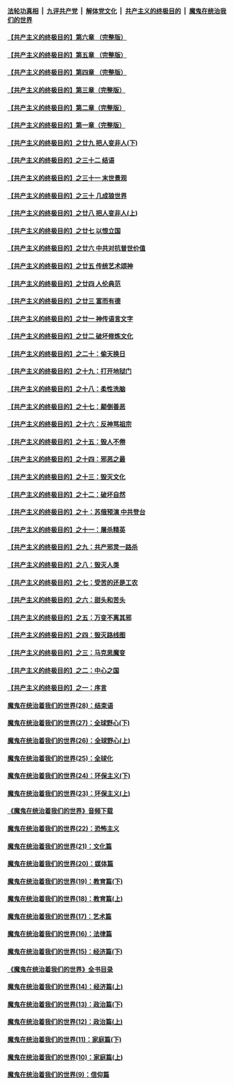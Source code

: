 ####  [法轮功真相](../../../../basic/blob/master/README.md?t=06081501) &nbsp;|&nbsp; [九评共产党](../../../../9ping.md/blob/master/README.md?t=06081501) &nbsp;|&nbsp; [解体党文化](../../../../jtdwh.md/blob/master/README.md?t=06081501)  &nbsp;|&nbsp; [共产主义的终极目的](../../../../gczydzjmd.md/blob/master/README.md?t=06081501) &nbsp;|&nbsp; [魔鬼在统治我们的世界](../../../../mgztzwmdsj.md/blob/master/README.md?t=06081501) 

#### [【共产主义的终极目的】第六章 （完整版）](../pages/nsc422/n11428913.md?t=06081501) 

#### [【共产主义的终极目的】第五章 （完整版）](../pages/nsc422/n11428912.md?t=06081501) 

#### [【共产主义的终极目的】第四章 （完整版）](../pages/nsc422/n11428907.md?t=06081501) 

#### [【共产主义的终极目的】第三章（完整版）](../pages/nsc422/n11428848.md?t=06081501) 

#### [【共产主义的终极目的】第二章（完整版）](../pages/nsc422/n11428831.md?t=06081501) 

#### [【共产主义的终极目的】第一章（完整版）](../pages/nsc422/n11417651.md?t=06081501) 

#### [【共产主义的终极目的】之廿九 把人变非人(下)](../pages/nsc422/n11344140.md?t=06081501) 

#### [【共产主义的终极目的】之三十二 结语](../pages/nsc422/n11360535.md?t=06081501) 

#### [【共产主义的终极目的】之三十一 末世景观](../pages/nsc422/n11351129.md?t=06081501) 

#### [【共产主义的终极目的】之三十 几成狼世界](../pages/nsc422/n11348280.md?t=06081501) 

#### [【共产主义的终极目的】之廿八 把人变非人(上)](../pages/nsc422/n11340492.md?t=06081501) 

#### [【共产主义的终极目的】之廿七 以恨立国](../pages/nsc422/n11336944.md?t=06081501) 

#### [【共产主义的终极目的】之廿六 中共对抗普世价值](../pages/nsc422/n11324785.md?t=06081501) 

#### [【共产主义的终极目的】之廿五 传统艺术颂神](../pages/nsc422/n11296396.md?t=06081501) 

#### [【共产主义的终极目的】之廿四 人伦典范](../pages/nsc422/n11296397.md?t=06081501) 

#### [【共产主义的终极目的】之廿三 富而有德](../pages/nsc422/n11283598.md?t=06081501) 

#### [【共产主义的终极目的】之廿一 神传语言文字](../pages/nsc422/n11263265.md?t=06081501) 

#### [【共产主义的终极目的】之廿二 破坏修炼文化](../pages/nsc422/n11245728.md?t=06081501) 

#### [【共产主义的终极目的】之二十：偷天换日](../pages/nsc422/n11238846.md?t=06081501) 

#### [【共产主义的终极目的】之十九：打开地狱门](../pages/nsc422/n11206376.md?t=06081501) 

#### [【共产主义的终极目的】之十八：柔性洗脑](../pages/nsc422/n11199994.md?t=06081501) 

#### [【共产主义的终极目的】之十七：颠倒善恶](../pages/nsc422/n11179782.md?t=06081501) 

#### [【共产主义的终极目的】之十六：反神骂祖宗](../pages/nsc422/n11166798.md?t=06081501) 

#### [【共产主义的终极目的】之十五：毁人不倦](../pages/nsc422/n11166792.md?t=06081501) 

#### [【共产主义的终极目的】之十四：邪恶之最](../pages/nsc422/n11150249.md?t=06081501) 

#### [【共产主义的终极目的】之十三：毁灭文化](../pages/nsc422/n11135227.md?t=06081501) 

#### [【共产主义的终极目的】之十二：破坏自然](../pages/nsc422/n11135214.md?t=06081501) 

#### [【共产主义的终极目的】之十：苏俄预演 中共登台](../pages/nsc422/n11118424.md?t=06081501) 

#### [【共产主义的终极目的】之十一：屠杀精英](../pages/nsc422/n11118442.md?t=06081501) 

#### [【共产主义的终极目的】之九：共产邪灵一路杀](../pages/nsc422/n11114139.md?t=06081501) 

#### [【共产主义的终极目的】之八：毁灭人类](../pages/nsc422/n11108503.md?t=06081501) 

#### [【共产主义的终极目的】之七：受苦的还是工农](../pages/nsc422/n11101809.md?t=06081501) 

#### [【共产主义的终极目的】之六：甜头和苦头](../pages/nsc422/n11096971.md?t=06081501) 

#### [【共产主义的终极目的】之五：万变不离其邪](../pages/nsc422/n11091285.md?t=06081501) 

#### [【共产主义的终极目的】之四：毁灭路线图](../pages/nsc422/n11086284.md?t=06081501) 

#### [【共产主义的终极目的】之三：马克思魔变](../pages/nsc422/n11061941.md?t=06081501) 

#### [【共产主义的终极目的】之二：中心之国](../pages/nsc422/n11047728.md?t=06081501) 

#### [【共产主义的终极目的】之一：序言](../pages/nsc422/n11086077.md?t=06081501) 

#### [魔鬼在统治着我们的世界(28)：结束语](../pages/nsc422/n10936246.md?t=06081501) 

#### [魔鬼在统治着我们的世界(27)：全球野心(下)](../pages/nsc422/n10928319.md?t=06081501) 

#### [魔鬼在统治着我们的世界(26)：全球野心(上)](../pages/nsc422/n10900318.md?t=06081501) 

#### [魔鬼在统治着我们的世界(25)：全球化](../pages/nsc422/n10788205.md?t=06081501) 

#### [魔鬼在统治着我们的世界(24)：环保主义(下)](../pages/nsc422/n10695307.md?t=06081501) 

#### [魔鬼在统治着我们的世界(23)：环保主义(上)](../pages/nsc422/n10688613.md?t=06081501) 

#### [《魔鬼在统治着我们的世界》音频下载](../pages/nsc422/n10635553.md?t=06081501) 

#### [魔鬼在统治着我们的世界(22)：恐怖主义](../pages/nsc422/n10614727.md?t=06081501) 

#### [魔鬼在统治着我们的世界(21)：文化篇](../pages/nsc422/n10597706.md?t=06081501) 

#### [魔鬼在统治着我们的世界(20)：媒体篇](../pages/nsc422/n10586579.md?t=06081501) 

#### [魔鬼在统治着我们的世界(19)：教育篇(下)](../pages/nsc422/n10564808.md?t=06081501) 

#### [魔鬼在统治着我们的世界(18)：教育篇(上)](../pages/nsc422/n10526970.md?t=06081501) 

#### [魔鬼在统治着我们的世界(17)：艺术篇](../pages/nsc422/n10499093.md?t=06081501) 

#### [魔鬼在统治着我们的世界(16)：法律篇](../pages/nsc422/n10485969.md?t=06081501) 

#### [魔鬼在统治着我们的世界(15)：经济篇(下)](../pages/nsc422/n10469975.md?t=06081501) 

#### [《魔鬼在统治着我们的世界》全书目录](../pages/nsc422/n10464261.md?t=06081501) 

#### [魔鬼在统治着我们的世界(14)：经济篇(上)](../pages/nsc422/n10457370.md?t=06081501) 

#### [魔鬼在统治着我们的世界(13)：政治篇(下)](../pages/nsc422/n10448270.md?t=06081501) 

#### [魔鬼在统治着我们的世界(12)：政治篇(上)](../pages/nsc422/n10444576.md?t=06081501) 

#### [魔鬼在统治着我们的世界(11)：家庭篇(下)](../pages/nsc422/n10440961.md?t=06081501) 

#### [魔鬼在统治着我们的世界(10)：家庭篇(上)](../pages/nsc422/n10435448.md?t=06081501) 

#### [魔鬼在统治着我们的世界(9)：信仰篇](../pages/nsc422/n10432159.md?t=06081501) 

